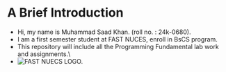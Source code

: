 # A Brief Introduction
- Hi, my name is Muhammad Saad Khan. (roll no. : 24k-0680).
- I am a first semester student at FAST NUCES, enroll in BsCS program.
- This repository will include all the Programming Fundamental lab work and assignments.\
- ![FAST NUECS LOGO.](![image](https://github.com/user-attachments/assets/97955213-e520-466a-8a0d-5da00ff38249)
)
